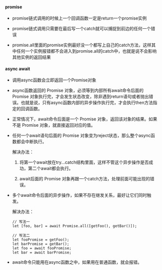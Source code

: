 #### promise

- promise链式调用的时候上一个回调函数一定是return一个promise实例

- promise链式调用只需要在最后写一个catch就可以捕捉到前边的任何一个错误

- promise.all里面的promise实例最好没一个都写上自己的catch方法，这样其中任何一个实例报错都不会进入到promise.all的catch中，也就是说不会影响其他实例的返回结果

#### async await

- 调用async函数会立即返回一个Promise对象

- async函数返回的 Promise 对象，必须等到内部所有await命令后面的 Promise 对象执行完，才会发生状态改变，除非遇到return语句或者抛出错误。也就是说，只有async函数内部的异步操作执行完，才会执行then方法指定的回调函数。

- 正常情况下，await命令后面是一个 Promise 对象，返回该对象的结果。如果不是 Promise 对象，就直接返回对应的值。

- 任何一个await语句后面的 Promise 对象变为reject状态，那么整个async函数都会中断执行。

    解决办法：
    
    1. 将第一个await放在try...catch结构里面，这样不管这个异步操作是否成功，第二个await都会执行。
    
    1. await后面的 Promise 对象再跟一个catch方法，处理前面可能出现的错误。

- 多个await命令后面的异步操作，如果不存在继发关系，最好让它们同时触发。

    解决办法：
    ```
    // 写法一
    let [foo, bar] = await Promise.all([getFoo(), getBar()]);
    
    // 写法二
    let fooPromise = getFoo();
    let barPromise = getBar();
    let foo = await fooPromise;
    let bar = await barPromise;
    ```
    
- await命令只能用在async函数之中，如果用在普通函数，就会报错。

